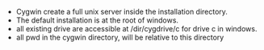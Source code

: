 * Cygwin create a full unix server inside the installation directory. 
* The default installation is at the root of windows. 
* all existing drive are accessible at /dir/cygdrive/c for drive c in windows. 
* all pwd in the cygwin directory, will be relative to this directory

